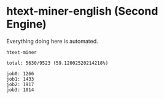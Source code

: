 # htext-miner-english (Second Engine)

Everything doing here is automated.

```
htext-miner

total: 5630/9523 (59.12002520214218%)

job0: 1266
job1: 1433
job2: 1917
job3: 1014
```